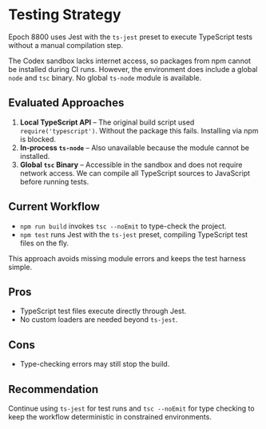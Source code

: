 # Testing Strategy
<!-- Cluster: Support & Infrastructure -->

Epoch 8800 uses Jest with the `ts-jest` preset to execute TypeScript tests without a
manual compilation step.

The Codex sandbox lacks internet access, so packages from npm cannot be installed during
CI runs. However, the environment does include a global `node` and `tsc` binary.  No
global `ts-node` module is available.

## Evaluated Approaches

1. **Local TypeScript API** – The original build script used `require('typescript')`.
   Without the package this fails. Installing via npm is blocked.
2. **In‑process `ts-node`** – Also unavailable because the module cannot be installed.
3. **Global `tsc` Binary** – Accessible in the sandbox and does not require network
   access.  We can compile all TypeScript sources to JavaScript before running tests.

## Current Workflow

- `npm run build` invokes `tsc --noEmit` to type-check the project.
- `npm test` runs Jest with the `ts-jest` preset, compiling TypeScript test files on the fly.

This approach avoids missing module errors and keeps the test harness simple.

## Pros
- TypeScript test files execute directly through Jest.
- No custom loaders are needed beyond `ts-jest`.

## Cons
- Type-checking errors may still stop the build.

## Recommendation

Continue using `ts-jest` for test runs and `tsc --noEmit` for type checking to keep
the workflow deterministic in constrained environments.
